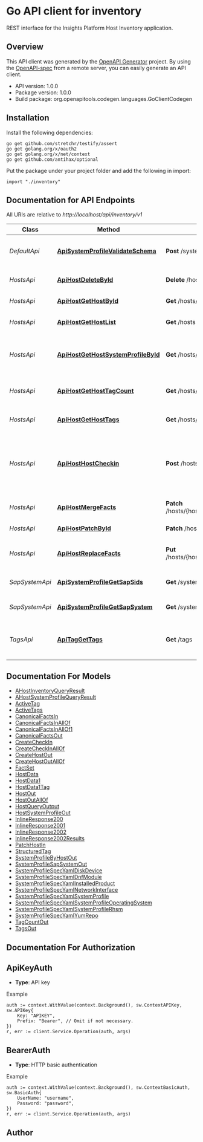 # Go API client for inventory

REST interface for the Insights Platform Host Inventory application.

## Overview
This API client was generated by the [OpenAPI Generator](https://openapi-generator.tech) project.  By using the [OpenAPI-spec](https://www.openapis.org/) from a remote server, you can easily generate an API client.

- API version: 1.0.0
- Package version: 1.0.0
- Build package: org.openapitools.codegen.languages.GoClientCodegen

## Installation

Install the following dependencies:

```shell
go get github.com/stretchr/testify/assert
go get golang.org/x/oauth2
go get golang.org/x/net/context
go get github.com/antihax/optional
```

Put the package under your project folder and add the following in import:

```golang
import "./inventory"
```

## Documentation for API Endpoints

All URIs are relative to *http://localhost/api/inventory/v1*

Class | Method | HTTP request | Description
------------ | ------------- | ------------- | -------------
*DefaultApi* | [**ApiSystemProfileValidateSchema**](docs/DefaultApi.md#apisystemprofilevalidateschema) | **Post** /system_profile/validate_schema | validate system profile schema
*HostsApi* | [**ApiHostDeleteById**](docs/HostsApi.md#apihostdeletebyid) | **Delete** /hosts/{host_id_list} | Delete hosts by IDs
*HostsApi* | [**ApiHostGetHostById**](docs/HostsApi.md#apihostgethostbyid) | **Get** /hosts/{host_id_list} | Find hosts by their IDs
*HostsApi* | [**ApiHostGetHostList**](docs/HostsApi.md#apihostgethostlist) | **Get** /hosts | Read the entire list of hosts
*HostsApi* | [**ApiHostGetHostSystemProfileById**](docs/HostsApi.md#apihostgethostsystemprofilebyid) | **Get** /hosts/{host_id_list}/system_profile | Return one or more hosts system profile
*HostsApi* | [**ApiHostGetHostTagCount**](docs/HostsApi.md#apihostgethosttagcount) | **Get** /hosts/{host_id_list}/tags/count | Get the number of tags on a host
*HostsApi* | [**ApiHostGetHostTags**](docs/HostsApi.md#apihostgethosttags) | **Get** /hosts/{host_id_list}/tags | Get the tags on a host
*HostsApi* | [**ApiHostHostCheckin**](docs/HostsApi.md#apihosthostcheckin) | **Post** /hosts/checkin | Update staleness timestamps for a host matching the provided facts
*HostsApi* | [**ApiHostMergeFacts**](docs/HostsApi.md#apihostmergefacts) | **Patch** /hosts/{host_id_list}/facts/{namespace} | Merge facts under a namespace
*HostsApi* | [**ApiHostPatchById**](docs/HostsApi.md#apihostpatchbyid) | **Patch** /hosts/{host_id_list} | Update a host
*HostsApi* | [**ApiHostReplaceFacts**](docs/HostsApi.md#apihostreplacefacts) | **Put** /hosts/{host_id_list}/facts/{namespace} | Replace facts under a namespace
*SapSystemApi* | [**ApiSystemProfileGetSapSids**](docs/SapSystemApi.md#apisystemprofilegetsapsids) | **Get** /system_profile/sap_sids | get sap system values
*SapSystemApi* | [**ApiSystemProfileGetSapSystem**](docs/SapSystemApi.md#apisystemprofilegetsapsystem) | **Get** /system_profile/sap_system | get sap system values
*TagsApi* | [**ApiTagGetTags**](docs/TagsApi.md#apitaggettags) | **Get** /tags | Get the active host tags for a given account


## Documentation For Models

 - [AHostInventoryQueryResult](docs/AHostInventoryQueryResult.md)
 - [AHostSystemProfileQueryResult](docs/AHostSystemProfileQueryResult.md)
 - [ActiveTag](docs/ActiveTag.md)
 - [ActiveTags](docs/ActiveTags.md)
 - [CanonicalFactsIn](docs/CanonicalFactsIn.md)
 - [CanonicalFactsInAllOf](docs/CanonicalFactsInAllOf.md)
 - [CanonicalFactsInAllOf1](docs/CanonicalFactsInAllOf1.md)
 - [CanonicalFactsOut](docs/CanonicalFactsOut.md)
 - [CreateCheckIn](docs/CreateCheckIn.md)
 - [CreateCheckInAllOf](docs/CreateCheckInAllOf.md)
 - [CreateHostOut](docs/CreateHostOut.md)
 - [CreateHostOutAllOf](docs/CreateHostOutAllOf.md)
 - [FactSet](docs/FactSet.md)
 - [HostData](docs/HostData.md)
 - [HostData1](docs/HostData1.md)
 - [HostData1Tag](docs/HostData1Tag.md)
 - [HostOut](docs/HostOut.md)
 - [HostOutAllOf](docs/HostOutAllOf.md)
 - [HostQueryOutput](docs/HostQueryOutput.md)
 - [HostSystemProfileOut](docs/HostSystemProfileOut.md)
 - [InlineResponse200](docs/InlineResponse200.md)
 - [InlineResponse2001](docs/InlineResponse2001.md)
 - [InlineResponse2002](docs/InlineResponse2002.md)
 - [InlineResponse2002Results](docs/InlineResponse2002Results.md)
 - [PatchHostIn](docs/PatchHostIn.md)
 - [StructuredTag](docs/StructuredTag.md)
 - [SystemProfileByHostOut](docs/SystemProfileByHostOut.md)
 - [SystemProfileSapSystemOut](docs/SystemProfileSapSystemOut.md)
 - [SystemProfileSpecYamlDiskDevice](docs/SystemProfileSpecYamlDiskDevice.md)
 - [SystemProfileSpecYamlDnfModule](docs/SystemProfileSpecYamlDnfModule.md)
 - [SystemProfileSpecYamlInstalledProduct](docs/SystemProfileSpecYamlInstalledProduct.md)
 - [SystemProfileSpecYamlNetworkInterface](docs/SystemProfileSpecYamlNetworkInterface.md)
 - [SystemProfileSpecYamlSystemProfile](docs/SystemProfileSpecYamlSystemProfile.md)
 - [SystemProfileSpecYamlSystemProfileOperatingSystem](docs/SystemProfileSpecYamlSystemProfileOperatingSystem.md)
 - [SystemProfileSpecYamlSystemProfileRhsm](docs/SystemProfileSpecYamlSystemProfileRhsm.md)
 - [SystemProfileSpecYamlYumRepo](docs/SystemProfileSpecYamlYumRepo.md)
 - [TagCountOut](docs/TagCountOut.md)
 - [TagsOut](docs/TagsOut.md)


## Documentation For Authorization



## ApiKeyAuth

- **Type**: API key

Example

```golang
auth := context.WithValue(context.Background(), sw.ContextAPIKey, sw.APIKey{
    Key: "APIKEY",
    Prefix: "Bearer", // Omit if not necessary.
})
r, err := client.Service.Operation(auth, args)
```


## BearerAuth

- **Type**: HTTP basic authentication

Example

```golang
auth := context.WithValue(context.Background(), sw.ContextBasicAuth, sw.BasicAuth{
    UserName: "username",
    Password: "password",
})
r, err := client.Service.Operation(auth, args)
```



## Author




